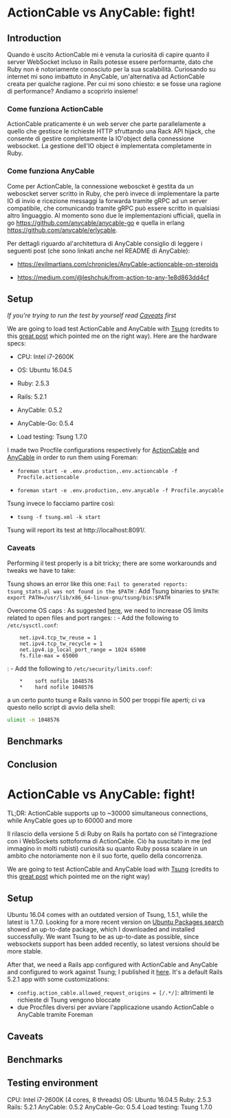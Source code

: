 # ActionCable vs AnyCable: fight!

## Introduction

Quando è uscito ActionCable mi è venuta la curiosità di capire quanto il server WebSocket incluso in Rails potesse essere performante, dato che Ruby non è notoriamente conosciuto per la sua scalabilità. Curiosando su internet mi sono imbattuto in AnyCable, un'alternativa ad ActionCable creata per qualche ragione. Per cui mi sono chiesto: e se fosse una ragione di performance? Andiamo a scoprirlo insieme!

### Come funziona ActionCable

ActionCable praticamente è un web server che parte parallelamente a quello che gestisce le richieste HTTP sfruttando una Rack API hijack, che consente di gestire completamente la IO'object della connessione websocket. La gestione dell'IO object è implementata completamente in Ruby.

### Come funziona AnyCable

Come per ActionCable, la connessione weboscket è gestita da un weboscket server scritto in Ruby, che però invece di implementare la parte IO di invio e ricezione messaggi la forwarda tramite gRPC ad un server compatibile, che comunicando tramite gRPC può essere scritto in qualsiasi altro linguaggio. Al momento sono due le implementazioni ufficiali, quella in go https://github.com/anycable/anycable-go e quella in erlang https://github.com/anycable/erlycable.

Per dettagli riguardo al'architettura di AnyCable consiglio di leggere i seguenti post (che sono linkati anche nel README di AnyCable):

 - https://evilmartians.com/chronicles/AnyCable-actioncable-on-steroids

 - https://medium.com/@leshchuk/from-action-to-any-1e8d863dd4cf

## Setup

*If you're trying to run the test by yourself read [Caveats](#caveats) first*

We are going to load test ActionCable and AnyCable with [Tsung](https://www.process-one.net/en/tsung/) (credits to this [great post](https://www.thegreatcodeadventure.com/load-testing-rails-5-action-cable-with-tsung/) which pointed me on the right way). Here are the hardware specs:

 - CPU: Intel i7-2600K

 - OS: Ubuntu 16.04.5

 - Ruby: 2.5.3

 - Rails: 5.2.1

 - AnyCable: 0.5.2

 - AnyCable-Go: 0.5.4

 - Load testing: Tsung 1.7.0

I made two Procfile configurations respectively for [ActionCable]() and [AnyCable]() in order to run them using Foreman:

 - `foreman start -e .env.production,.env.actioncable -f Procfile.actioncable`

 - `foreman start -e .env.production,.env.anycable -f Procfile.anycable`

 Tsung invece lo facciamo partire così:

 - `tsung -f tsung.xml -k start`

 Tsung will report its test at http://localhost:8091/.

### Caveats

Performing il test properly is a bit tricky; there are some workarounds and tweaks we have to take:

Tsung shows an error like this one: `Fail to generated reports: tsung_stats.pl was not found in the $PATH`
: Add Tsung binaries to `$PATH`: `export PATH=/usr/lib/x86_64-linux-gnu/tsung/bin:$PATH`

Overcome OS caps
: As suggested [here](https://github.com/hashrocket/websocket-shootout#open-file-limits), we need to increase OS limits related to open files and port ranges:
: - Add the following to `/etc/sysctl.conf`:

        net.ipv4.tcp_tw_reuse = 1
        net.ipv4.tcp_tw_recycle = 1
        net.ipv4.ip_local_port_range = 1024 65000
        fs.file-max = 65000
: - Add the following to `/etc/security/limits.conf`:

        *    soft nofile 1048576
        *    hard nofile 1048576

a un certo punto tsung e Rails vanno in 500 per troppi file aperti; ci va questo nello script di avvio della shell:


```bash
ulimit -n 1048576
```



## Benchmarks

## Conclusion











# ActionCable vs AnyCable: fight!

TL;DR: ActionCable supports up to ~30000 simultaneous connections, while AnyCable goes up to 60000 and more

Il rilascio della versione 5 di Ruby on Rails ha portato con sé l'integrazione con i WebSockets sottoforma di ActionCable. Ciò ha suscitato in me (ed immagino in molti rubisti) curiosità su quanto Ruby possa scalare in un ambito che notoriamente non è il suo forte, quello della concorrenza.

We are going to test ActionCable and AnyCable load with [Tsung](https://www.process-one.net/en/tsung/) (credits to this [great post](https://www.thegreatcodeadventure.com/load-testing-rails-5-action-cable-with-tsung/) which pointed me on the right way)

## Setup

Ubuntu 16.04 comes with an outdated version of Tsung, 1.5.1, while the latest is 1.7.0. Looking for a more recent version on [Ubuntu Packages search](https://packages.ubuntu.com/search?keywords=tsung&searchon=names&exact=1&suite=all&section=all) showed an up-to-date package, which I downloaded and installed successfully. We want Tsung to be as up-to-date as possible, since websockets support has been added recently, so latest versions should be more stable.

After that, we need a Rails app configured with ActionCable and AnyCable and configured to work against Tsung; I published it [here](app_url). It's a default Rails 5.2.1 app with some customizations:

 - `config.action_cable.allowed_request_origins = [/.*/]`: altrimenti le richieste di Tsung vengono bloccate
 - due Procfiles diversi per avviare l'applicazione usando ActionCable o AnyCable tramite Foreman

## Caveats

## Benchmarks

## Testing environment

CPU: Intel i7-2600K (4 cores, 8 threads)
OS: Ubuntu 16.04.5
Ruby: 2.5.3
Rails: 5.2.1
AnyCable: 0.5.2
AnyCable-Go: 0.5.4
Load testing: Tsung 1.7.0
